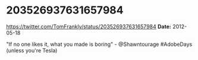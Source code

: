 # 203526937631657984
https://twitter.com/TomFrankly/status/203526937631657984
**Date:** 2012-05-18

"If no one likes it, what you made is boring" - @Shawntourage #AdobeDays (unless you're Tesla)
